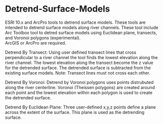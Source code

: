 # Detrend-Surface-Models
ESRI 10.x and ArcPro tools to detrend surface models.  These tools are intended to detrend surface models along river channels.
These tool include Arc Toolbox tool to detred surface models using Euclidean plane, transects, and Voronoi polygons (experimental).  
ArcGIS or ArcPro are required.

Detrend By Transect:
Using user defined transect lines that cross perpendicular to a river channel the tool finds the lowest elevation along the river channel.  The lowest elevation along the transect become the z value for the detrended surface.  The detrended surface is subtracted from the existing surface models.  Note:  Transect lines must not cross each other.  

Detrend By Voronoi:
Detrend by Voronoi polygons uses points distrubuted along the river centerline.  Voronoi (Theissen polygons) are created around each point and the lowest elevation within each polygon is used to create the detrended surface.

Detrend By Euclidean Plane:
Three user-defined x,y,z points define a plane across the extent of the surface.  This plane is used as the detrending surface.
